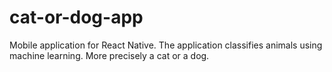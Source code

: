 # cat-or-dog-app
Mobile application for React Native. The application classifies animals using machine learning. More precisely a cat or a dog.
